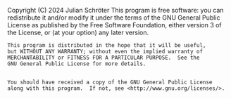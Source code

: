  Copyright (C) 2024 Julian Schröter
    This program is free software: you can redistribute it and/or modify
    it under the terms of the GNU General Public License as published by
    the Free Software Foundation, either version 3 of the License, or
    (at your option) any later version.
    

    This program is distributed in the hope that it will be useful,
    but WITHOUT ANY WARRANTY; without even the implied warranty of
    MERCHANTABILITY or FITNESS FOR A PARTICULAR PURPOSE.  See the
    GNU General Public License for more details.
    

    You should have received a copy of the GNU General Public License
    along with this program.  If not, see <http://www.gnu.org/licenses/>.
